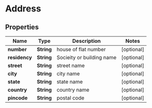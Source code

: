 

# Address

## Properties

Name | Type | Description | Notes
------------ | ------------- | ------------- | -------------
**number** | **String** | house of flat number |  [optional]
**residency** | **String** | Socieity or building name |  [optional]
**street** | **String** | street name |  [optional]
**city** | **String** | city name |  [optional]
**state** | **String** | state name |  [optional]
**country** | **String** | country name |  [optional]
**pincode** | **String** | postal code |  [optional]



